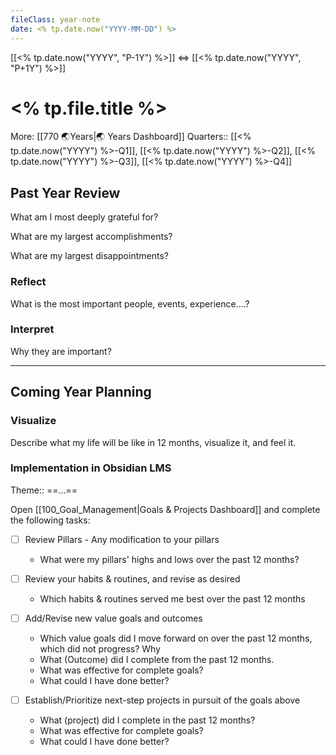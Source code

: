 ```yaml
---
fileClass: year-note  
date: <% tp.date.now("YYYY-MM-DD") %>  
---
```

[[<% tp.date.now("YYYY", "P-1Y") %>]] <=> [[<% tp.date.now("YYYY", "P+1Y") %>]]

# <% tp.file.title %>
More: [[770 🌏Years|🌏 Years Dashboard]]
Quarters:: [[<% tp.date.now("YYYY") %>-Q1]],  [[<% tp.date.now("YYYY") %>-Q2]], [[<% tp.date.now("YYYY") %>-Q3]], [[<% tp.date.now("YYYY") %>-Q4]]

## Past Year Review
What am I most deeply grateful for?

What are my largest accomplishments?

What are my largest disappointments? 

### Reflect
What is the most important people, events, experience....?


### Interpret
Why they are important?


---
## Coming Year Planning
### Visualize 
Describe what my life will be like in 12 months, visualize it, and feel it.


### Implementation in Obsidian LMS
Theme:: ==...==

Open [[100_Goal_Management|Goals & Projects Dashboard]] and complete the following tasks:
- [ ] Review Pillars - Any modification to your pillars
	- What were my pillars' highs and lows over the past 12 months?
	
- [ ] Review your habits & routines, and revise as desired
	- Which habits & routines served me best over the past 12 months 
	
- [ ] Add/Revise new value goals and outcomes
  - Which value goals did I move forward on over the past 12 months, which did not progress? Why 
  - What (Outcome) did I complete from the past 12 months. 
  - What was effective for complete goals?
  - What could I have done better?

- [ ] Establish/Prioritize next-step projects in pursuit of the goals above
  - What (project) did I complete in the past 12 months?
  - What was effective for complete goals?
  - What could I have done better?

